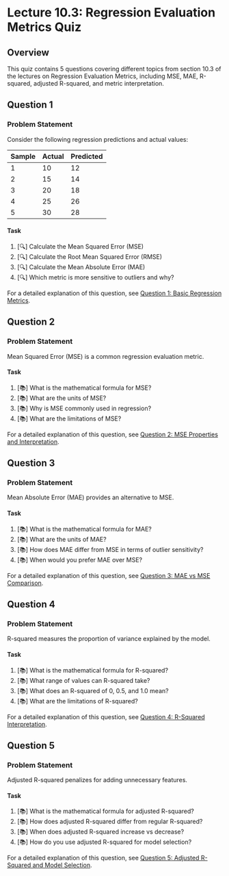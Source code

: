 # Lecture 10.3: Regression Evaluation Metrics Quiz

## Overview
This quiz contains 5 questions covering different topics from section 10.3 of the lectures on Regression Evaluation Metrics, including MSE, MAE, R-squared, adjusted R-squared, and metric interpretation.

## Question 1

### Problem Statement
Consider the following regression predictions and actual values:

| Sample | Actual | Predicted |
|--------|--------|-----------|
| 1      | 10     | 12        |
| 2      | 15     | 14        |
| 3      | 20     | 18        |
| 4      | 25     | 26        |
| 5      | 30     | 28        |

#### Task
1. [🔍] Calculate the Mean Squared Error (MSE)
2. [🔍] Calculate the Root Mean Squared Error (RMSE)
3. [🔍] Calculate the Mean Absolute Error (MAE)
4. [🔍] Which metric is more sensitive to outliers and why?

For a detailed explanation of this question, see [Question 1: Basic Regression Metrics](L10_3_1_explanation.md).

## Question 2

### Problem Statement
Mean Squared Error (MSE) is a common regression evaluation metric.

#### Task
1. [📚] What is the mathematical formula for MSE?
2. [📚] What are the units of MSE?
3. [📚] Why is MSE commonly used in regression?
4. [📚] What are the limitations of MSE?

For a detailed explanation of this question, see [Question 2: MSE Properties and Interpretation](L10_3_2_explanation.md).

## Question 3

### Problem Statement
Mean Absolute Error (MAE) provides an alternative to MSE.

#### Task
1. [📚] What is the mathematical formula for MAE?
2. [📚] What are the units of MAE?
3. [📚] How does MAE differ from MSE in terms of outlier sensitivity?
4. [📚] When would you prefer MAE over MSE?

For a detailed explanation of this question, see [Question 3: MAE vs MSE Comparison](L10_3_3_explanation.md).

## Question 4

### Problem Statement
R-squared measures the proportion of variance explained by the model.

#### Task
1. [📚] What is the mathematical formula for R-squared?
2. [📚] What range of values can R-squared take?
3. [📚] What does an R-squared of 0, 0.5, and 1.0 mean?
4. [📚] What are the limitations of R-squared?

For a detailed explanation of this question, see [Question 4: R-Squared Interpretation](L10_3_4_explanation.md).

## Question 5

### Problem Statement
Adjusted R-squared penalizes for adding unnecessary features.

#### Task
1. [📚] What is the mathematical formula for adjusted R-squared?
2. [📚] How does adjusted R-squared differ from regular R-squared?
3. [📚] When does adjusted R-squared increase vs decrease?
4. [📚] How do you use adjusted R-squared for model selection?

For a detailed explanation of this question, see [Question 5: Adjusted R-Squared and Model Selection](L10_3_5_explanation.md).
